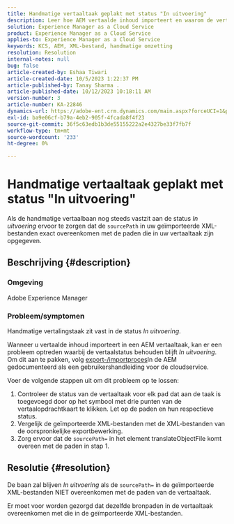 ```yaml
---
title: Handmatige vertaaltaak geplakt met status "In uitvoering"
description: Leer hoe AEM vertaalde inhoud importeert en waarom de vertaalstatus vastloopt.
solution: Experience Manager as a Cloud Service
product: Experience Manager as a Cloud Service
applies-to: Experience Manager as a Cloud Service
keywords: KCS, AEM, XML-bestand, handmatige omzetting
resolution: Resolution
internal-notes: null
bug: false
article-created-by: Eshaa Tiwari
article-created-date: 10/5/2023 1:22:37 PM
article-published-by: Tanay Sharma .
article-published-date: 10/12/2023 10:18:11 AM
version-number: 3
article-number: KA-22846
dynamics-url: https://adobe-ent.crm.dynamics.com/main.aspx?forceUCI=1&pagetype=entityrecord&etn=knowledgearticle&id=fe0bc93f-8263-ee11-be6e-6045bd0061cb
exl-id: ba9e06cf-b79a-4eb2-905f-4fcada8f4f23
source-git-commit: 36f5c63edb1b3de55155222a2e4327be33f7fb7f
workflow-type: tm+mt
source-wordcount: '233'
ht-degree: 0%

---
```


# Handmatige vertaaltaak geplakt met status &quot;In uitvoering&quot;


Als de handmatige vertaalbaan nog steeds vastzit aan de status *In uitvoering* ervoor te zorgen dat de `sourcePath` in uw geïmporteerde XML-bestanden exact overeenkomen met de paden die in uw vertaaltaak zijn opgegeven.

## Beschrijving {#description}


### Omgeving

Adobe Experience Manager



### Probleem/symptomen

Handmatige vertalingstaak zit vast in de status *In uitvoering*.

Wanneer u vertaalde inhoud importeert in een AEM vertaaltaak, kan er een probleem optreden waarbij de vertaalstatus behouden blijft *In uitvoering*.  Om dit aan te pakken, volg [export-/importproces](https://experienceleague.adobe.com/docs/experience-manager-cloud-service/content/sites/administering/reusing-content/translation/managing-projects.html#import-export)In de AEM gedocumenteerd als een gebruikershandleiding voor de cloudservice.



Voer de volgende stappen uit om dit probleem op te lossen:



1. Controleer de status van de vertaaltaak voor elk pad dat aan de taak is toegevoegd door op het symbool met drie punten van de vertaalopdrachtkaart te klikken. Let op de paden en hun respectieve status.
2. Vergelijk de geïmporteerde XML-bestanden met de XML-bestanden van de oorspronkelijke exportbewerking.
3. Zorg ervoor dat de `sourcePath=` in het element translateObjectFile komt overeen met de paden in stap 1.





## Resolutie {#resolution}


De baan zal blijven *In uitvoering* als de `sourcePath=` in de geïmporteerde XML-bestanden NIET overeenkomen met de paden van de vertaaltaak.

Er moet voor worden gezorgd dat dezelfde bronpaden in de vertaaltaak overeenkomen met die in de geïmporteerde XML-bestanden.
